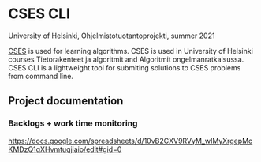# CSES CLI

University of Helsinki, Ohjelmistotuotantoprojekti, summer 2021

[CSES](https://cses.fi/) is used for learning algorithms. CSES is used in University of Helsinki courses Tietorakenteet ja algoritmit and Algoritmit ongelmanratkaisussa. CSES CLI is a lightweight tool for submiting solutions to CSES problems from command line.

## Project documentation

### Backlogs + work time monitoring
https://docs.google.com/spreadsheets/d/10vB2CXV9RVyM_wIMyXrgepMcKMDzQ1qXHvmtuqjiaio/edit#gid=0
